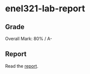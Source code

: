 # enel321-lab-report

## Grade

Overall Mark: 80% / A-

## Report

Read the [report](https://github.com/jpsheehan/enel321-lab-report/blob/master/lab-report.pdf).

